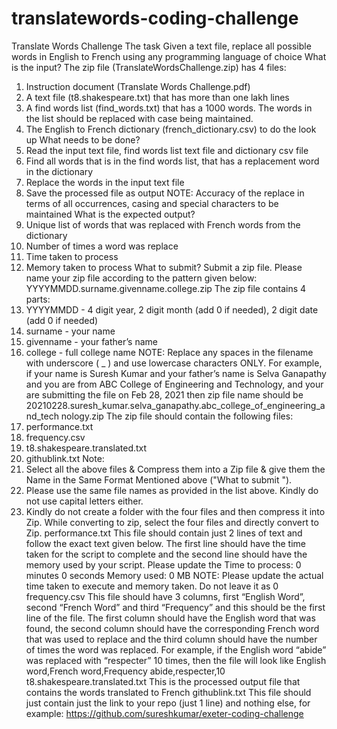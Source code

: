 # translatewords-coding-challenge

 
 Translate Words Challenge
The task
Given a text file, replace all possible words in English to French using any 
programming language of choice
What is the input?
The zip file (TranslateWordsChallenge.zip) has 4 files:
1. Instruction document (Translate Words Challenge.pdf)
2. A text file (t8.shakespeare.txt) that has more than one lakh lines
3. A find words list (find_words.txt) that has a 1000 words. The words in the list
should be replaced with case being maintained.
4. The English to French dictionary (french_dictionary.csv) to do the look up
What needs to be done?
1. Read the input text file, find words list text file and dictionary csv file
2. Find all words that is in the find words list, that has a replacement word in the 
dictionary
3. Replace the words in the input text file
4. Save the processed file as output
NOTE: Accuracy of the replace in terms of all occurrences, casing and special 
characters to be maintained
What is the expected output?
1. Unique list of words that was replaced with French words from the dictionary
2. Number of times a word was replace
3. Time taken to process
4. Memory taken to process
What to submit?
Submit a zip file. Please name your zip file according to the pattern given below:
YYYYMMDD.surname.givenname.college.zip
The zip file contains 4 parts:
1. YYYYMMDD - 4 digit year, 2 digit month (add 0 if needed), 2 digit date (add 0 if 
needed)
2. surname - your name
3. givenname - your father’s name
4. college - full college name
NOTE: Replace any spaces in the filename with underscore ( _ ) and use lowercase 
characters ONLY.
For example, if your name is Suresh Kumar and your father’s name is Selva 
Ganapathy and you are from ABC College of Engineering and Technology, and 
your are submitting the file on Feb 28, 2021 then zip file name should be
20210228.suresh_kumar.selva_ganapathy.abc_college_of_engineering_and_tech
nology.zip
The zip file should contain the following files:
1. performance.txt
2. frequency.csv
3. t8.shakespeare.translated.txt
4. githublink.txt
Note:
1. Select all the above files & Compress them into a Zip file & give them the Name 
in the Same Format Mentioned above ("What to submit ").
2. Please use the same file names as provided in the list above. Kindly do not use 
capital letters either.
3. Kindly do not create a folder with the four files and then compress it into Zip. 
While converting to zip, select the four files and directly convert to Zip.
performance.txt
This file should contain just 2 lines of text and follow the exact text given below. 
The first line should have the time taken for the script to complete and the 
second line should have the memory used by your script. Please update the 
Time to process: 0 minutes 0 seconds 
Memory used: 0 MB
NOTE: Please update the actual time taken to execute and memory taken. Do not 
leave it as 0
frequency.csv
This file should have 3 columns, first “English Word”, second “French Word” and 
third “Frequency” and this should be the first line of the file. The first column 
should have the English word that was found, the second column should have the 
corresponding French word that was used to replace and the third column should 
have the number of times the word was replaced. 
For example, if the English word “abide” was replaced with “respecter” 10 times, 
then the file will look like 
English word,French word,Frequency
abide,respecter,10
t8.shakespeare.translated.txt
This is the processed output file that contains the words translated to French
githublink.txt
This file should just contain just the link to your repo (just 1 line) and nothing else, 
for example:
https://github.com/sureshkumar/exeter-coding-challenge
